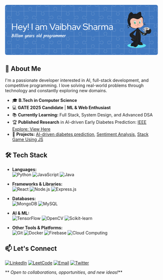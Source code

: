 ![Profile Banner](https://github.com/devftkrshna/devftkrshna/blob/main/github-header-image.png)  

## 🚀 About Me
I'm a passionate developer interested in AI, full-stack development, and competitive programming. I love solving real-world problems through technology and constantly exploring new domains.

- 🎓 **B.Tech in Computer Science**  
- 💻 **GATE 2025 Candidate** | **ML & Web Enthusiast**  
- 📚 **Currently Learning:** Full Stack, System Design, and Advanced DSA  
- 🏆 **Published Research** in AI-driven Early Diabetes Prediction: [IEEE Explore: View Here](https://ieeexplore.ieee.org/document/10730970)  
- 🔬 **Projects:** [AI-driven diabetes prediction](https://github.com/devftkrshna/ai-driven-early-diabetes-prediction-using-ml), [Sentiment Analysis](https://github.com/devftkrshna/social-media-sentiment-analysis), [Stack Game Using JS](https://github.com/devftkrshna/stack-game-using-js)  

## 🛠️ Tech Stack
- **Languages:**  
  ![Python](https://img.shields.io/badge/Python-3776AB?style=for-the-badge&logo=python&logoColor=white) ![JavaScript](https://img.shields.io/badge/JavaScript-F7DF1E?style=for-the-badge&logo=javascript&logoColor=black) ![Java](https://img.shields.io/badge/Java-007396?style=for-the-badge&logo=java&logoColor=white)  

- **Frameworks & Libraries:**  
  ![React](https://img.shields.io/badge/React-61DAFB?style=for-the-badge&logo=react&logoColor=black) ![Node.js](https://img.shields.io/badge/Node.js-339933?style=for-the-badge&logo=node.js&logoColor=white) ![Express.js](https://img.shields.io/badge/Express.js-000000?style=for-the-badge&logo=express&logoColor=white)  

- **Databases:**  
  ![MongoDB](https://img.shields.io/badge/MongoDB-47A248?style=for-the-badge&logo=mongodb&logoColor=white) ![MySQL](https://img.shields.io/badge/MySQL-4479A1?style=for-the-badge&logo=mysql&logoColor=white)  

- **AI & ML:**  
  ![TensorFlow](https://img.shields.io/badge/TensorFlow-FF6F00?style=for-the-badge&logo=tensorflow&logoColor=white) ![OpenCV](https://img.shields.io/badge/OpenCV-5C3EE8?style=for-the-badge&logo=opencv&logoColor=white) ![Scikit-learn](https://img.shields.io/badge/Scikit--learn-F7931E?style=for-the-badge&logo=scikit-learn&logoColor=white)  

- **Other Tools & Platforms:**  
  ![Git](https://img.shields.io/badge/Git-F05032?style=for-the-badge&logo=git&logoColor=white) ![Docker](https://img.shields.io/badge/Docker-2496ED?style=for-the-badge&logo=docker&logoColor=white) ![Firebase](https://img.shields.io/badge/Firebase-FFCA28?style=for-the-badge&logo=firebase&logoColor=black) ![Cloud Computing](https://img.shields.io/badge/Cloud-FF9900?style=for-the-badge&logo=cloud&logoColor=white)  

## 📫 Let's Connect
[![LinkedIn](https://img.shields.io/badge/LinkedIn-0A66C2?style=for-the-badge&logo=linkedin&logoColor=white)](https://linkedin.com/in/vaibhavsharma445) [![LeetCode](https://img.shields.io/badge/LeetCode-FFA116?style=for-the-badge&logo=leetcode&logoColor=black)](https://leetcode.com/devftkrshna/) [![Email](https://img.shields.io/badge/Email-D14836?style=for-the-badge&logo=gmail&logoColor=white)](mailto:work.vaibhavsharmaa@gmail.com) [![Twitter](https://img.shields.io/badge/Twitter-1DA1F2?style=for-the-badge&logo=twitter&logoColor=white)](https://twitter.com/devftkrshna) 

** _Open to collaborations, opportunities, and new ideas!_**
